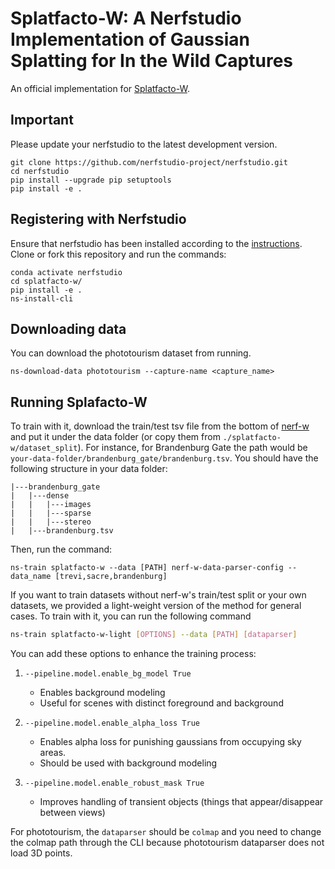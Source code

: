 # Splatfacto-W: A Nerfstudio Implementation of Gaussian Splatting for In the Wild Captures
An official implementation for [Splatfacto-W](https://kevinxu02.github.io/splatfactow/).

## Important
Please update your nerfstudio to the latest development version.
```
git clone https://github.com/nerfstudio-project/nerfstudio.git
cd nerfstudio
pip install --upgrade pip setuptools
pip install -e .
```

## Registering with Nerfstudio
Ensure that nerfstudio has been installed according to the [instructions](https://docs.nerf.studio/en/latest/quickstart/installation.html). Clone or fork this repository and run the commands:

```
conda activate nerfstudio
cd splatfacto-w/
pip install -e .
ns-install-cli
```

## Downloading data
You can download the phototourism dataset from running.
```
ns-download-data phototourism --capture-name <capture_name>
```

## Running Splafacto-W
To train with it, download the train/test tsv file from the bottom of [nerf-w](https://nerf-w.github.io/) and put it under the data folder (or copy them from `./splatfacto-w/dataset_split`). For instance, for Brandenburg Gate the path would be `your-data-folder/brandenburg_gate/brandenburg.tsv`. You should have the following structure in your data folder:
```
|---brandenburg_gate
|   |---dense
|   |   |---images
|   |   |---sparse
|   |   |---stereo
|   |---brandenburg.tsv
```
Then, run the command:
```
ns-train splatfacto-w --data [PATH] nerf-w-data-parser-config --data_name [trevi,sacre,brandenburg]
```

If you want to train datasets without nerf-w's train/test split or your own datasets, we provided a light-weight version of the method for general cases. To train with it, you can run the following command
```bash
ns-train splatfacto-w-light [OPTIONS] --data [PATH] [dataparser]
```
You can add these options to enhance the training process:

1. `--pipeline.model.enable_bg_model True`
   - Enables background modeling
   - Useful for scenes with distinct foreground and background

2. `--pipeline.model.enable_alpha_loss True`
   - Enables alpha loss for punishing gaussians from occupying sky areas.
   - Should be used with background modeling

3. `--pipeline.model.enable_robust_mask True`
   - Improves handling of transient objects (things that appear/disappear between views)

For phototourism, the `dataparser` should be `colmap` and you need to change the colmap path through the CLI because phototourism dataparser does not load 3D points.
